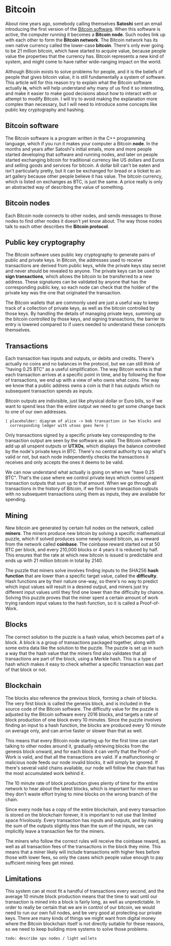 # Bitcoin

About nine years ago, somebody calling themselves
**Satoshi** sent an email introducing
the first version of the
[Bitcoin software](http://www.metzdowd.com/pipermail/cryptography/2009-January/014994.html).
When this software is active, the computer running it
becomes a **Bitcoin node**. Such nodes link up with
each other to form the **Bitcoin network**. The Bitcoin
network has its own native currency called the
lower-case **bitcoin**. There's only ever going to be
21 million bitcoin, which have started to acquire value, because people
value the properties that the currency has. Bitcoin represents a new
kind of system, and might come to have rather wide-ranging impact on
the world.

Although Bitcoin exists to solve problems for people, and it is the
beliefs of people that gives bitcoin value, it is still fundamentally
a system of software. This article will for this reason try to explain
what the Bitcoin software actually **is**, which will help understand why
many of us find it so interesting, and make it easier to make good
decisions about how to interact with or attempt to modify Bitcoin.
I will try to avoid making the explanation more complex than necessary,
but I will need to introduce some concepts like public key cryptography
and hashing.

## Bitcoin software

The Bitcoin software is a program written in the C++ programming
language, which if you run it makes your computer a Bitcoin
**node**. In the months and years after Satoshi's initial emails,
more and more people started developing that software and running
nodes, and later on people started exchanging bitcoin for traditional
currency like US dollars and Euros and selling goods and services for
bitcoin. A dollar bill can't be eaten and isn't particularly pretty,
but it can be exchanged for bread or a ticket to an art gallery because
other people believe it has value. The bitcoin currency, which is
listed on exchanges as BTC, is just the same. A price really is only an
abstracted way of describing the value of something.

## Bitcoin nodes

Each Bitcoin node connects to other nodes, and sends messages to those
nodes to find other nodes it doesn't yet know about. The way those nodes
talk to each other describes the **Bitcoin protocol**.

## Public key cryptography

The Bitcoin software uses public key cryptography to generate pairs of
public and private keys. In Bitcoin, the addresses used to receive
transactions are derived from public keys, while the private keys stay
secret and never should be revealed to anyone. The private keys can be
used to **sign transactions**, which allows the bitcoin to be transferred
to a new address. These signatures can be validated by anyone that has
the corresponding public key, so each node can check that the holder
of the private key was the one that originated the transaction.

The Bitcoin wallets that are commonly used are just a useful way to keep track
of a collection of private keys, as well as the bitcoin controlled by
those keys. By handling the details of managing private keys, summing
up the bitcoin controlled by those keys, and signing transactions, the
barrier to entry is lowered compared to if users needed to understand
these concepts themselves.

## Transactions

Each transaction has inputs and outputs, or debits and credits. There's
actually no coins and no balances in the protocol, but we can
still think of "having 0.25 BTC" as a useful simplification. The
way Bitcoin works is that each transaction arrives at a specific point
in time, and by following the flow of transactions, we end up with
a view of who owns what coins. The way we know that a public address
owns a coin is that it has outputs which no subsequent transaction
spends as inputs.

Bitcoin outputs are indivisible, just like physical dollar or Euro bills,
so if we want to spend less than the entire output we need to get some change
back to one of our own addresses.

```
[ placeholder: diagram of alice -> bob transaction in two blocks and
  corresponding ledger with utxos goes here ]
```

Only transactions signed by a specific private key corresponding
to the transaction output are seen by the software as valid.
The Bitcoin software add up all unspent outputs or **UTXOs**, which
displays the balance controlled by the node's private keys in BTC.
There's no central authority to say what's valid or not, but each
node independently checks the transactions it receives and only
accepts the ones it deems to be valid.

We can now understand what actually is going on when we "have 0.25 BTC".
That's the case where we control private keys which control unspent
transaction outputs that sum up to that amount. When we go through all
transactions in the history of Bitcoin, if we find some transaction
outputs with no subsequent transactions using them as inputs, they
are available for spending.

## Mining

New bitcoin are generated by certain full nodes on the network,
called **miners**. The miners produce new bitcoin by solving a
specific mathematical puzzle, which if solved produces some newly issued
bitcoin, as a reward from the network called **coinbase**.
The coinbase reward started out at 50 BTC per block, and every
210,000 blocks or 4 years it is reduced by half.
This ensures that the rate at which new bitcoin is issued is predictable and
ends up with 21 million bitcoin in total by 2140.

The puzzle that miners solve involves finding inputs to the SHA256
**hash function** that are lower than a specific target value,
called the **difficulty**. Hash functions
are by their nature one-way, so there's no way to predict which input values
will result in a desired output, and miners just try different input values
until they find one lower than the difficulty by chance. Solving this puzzle
proves that the miner spent a certain amount of work trying random input values
to the hash function, so it is called a Proof-of-Work.

## Blocks

The correct solution to the puzzle is a hash value, which becomes part of a
block. A block is a group of transactions packaged together, along with some
extra data like the solution to the puzzle. The puzzle is set up in such a
way that the hash value that the miners find also validates that all
transactions are part of the block, using a Merkle hash. This is a type
of hash which makes it easy to check whether a specific transaction was
part of that block or not.

## Blockchain

The blocks also reference the previous block, forming a chain of blocks. The
very first block is called the genesis block, and is included in the source
code of the Bitcoin software. The difficulty value for the puzzle is adjusted
by the Bitcoin software every 2016 blocks, and targets a rate of block production
of one block every 10 minutes. Since the puzzle involves finding an input to
a hash function, the blocks are produced every 10 minute on average only, and
can arrive faster or slower than that as well.

This means that every Bitcoin node starting up for the first time can start
talking to other nodes around it, gradually retrieving blocks from the genesis
block onward, and for each block it can verify that the Proof-of-Work is valid,
and that all the transactions are valid. If a malfunctioning or malicious node
feeds our node invalid blocks, it will simply be ignored.
If there's several valid chains available, our node will follow the chain that
has the most accumulated work behind it.

The 10 minute rate of block production gives plenty of time for the entire
network to hear about the latest blocks, which is important for miners so
they don't waste effort trying to mine blocks on the wrong branch of the chain.

Since every node has a copy of the entire blockchain, and every transaction is
stored on the blockchain forever, it is important to not use that limited space
frivolously. Every transaction has inputs and outputs, and by making the sum
of the outputs slightly less than the sum of the inputs, we can implicitly
leave a transaction fee for the miners.

The miners who follow the correct rules will receive the coinbase reward, as
well as all transaction fees of the transactions in the block they mine. This
means that a miner likely will include transactions with higher fees before
those with lower fees, so only the cases which people value enough to pay
sufficient mining fees get mined.

## Limitations

This system can at most fit a handful of transactions every second, and the
average 10 minute block production means that the time to wait until our
transaction is mined into a block is fairly long, as well as unpredictable.
In order to really be certain that we are in control of our bitcoin, we
would need to run our own full nodes, and be very good at protecting our
private keys. There are many kinds of things we might want from digital
money where the Bitcoin blockchain itself is not directly suitable for
these reasons, so we need to keep building more systems to solve those
problems.

```
todo: describe spv nodes / light wallets
```
